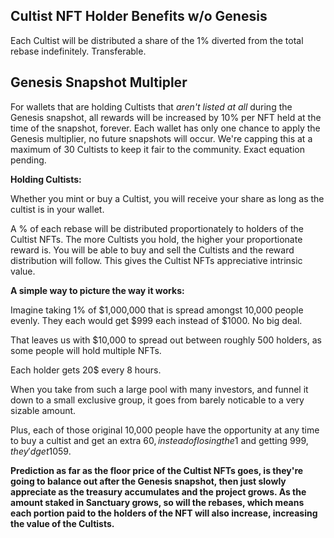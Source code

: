 
## Cultist NFT Holder Benefits w/o Genesis
Each Cultist will be distributed a share of the 1% diverted from the total rebase indefinitely. Transferable.



## Genesis Snapshot Multipler
For wallets that are holding Cultists that *aren't listed at all* during the Genesis snapshot, all rewards will be increased by 10% per NFT held at the time of the snapshot, forever. Each wallet has only one chance to apply the Genesis multiplier, no future snapshots will occur. We're capping this at a maximum of 30 Cultists to keep it fair to the community. Exact equation pending.



**Holding Cultists:**

Whether you mint or buy a Cultist, you will receive your share as long as the cultist is in your wallet.

A % of each rebase will be distributed proportionately to holders of the Cultist NFTs. The more Cultists you hold, the higher your proportionate reward is. You will be able to buy and sell the Cultists and the reward distribution will follow. This gives the Cultist NFTs appreciative intrinsic value.



**A simple way to picture the way it works:**

Imagine taking 1% of $1,000,000 that is spread amongst 10,000 people evenly. They each would get $999 each instead of $1000. No big deal.

That leaves us with $10,000 to spread out between roughly 500 holders, as some people will hold multiple NFTs.

Each holder gets 20$ every 8 hours. 

When you take from such a large pool with many investors, and funnel it down to a small exclusive group, it goes from barely noticable to a very sizable amount.

Plus, each of those original 10,000 people have the opportunity at any time to buy a cultist and get an extra 60$, instead of losing the 1$ and getting 999$, they'd get 1059$.



**Prediction as far as the floor price of the Cultist NFTs goes, is they're going to balance out after the Genesis snapshot, then just slowly appreciate as the treasury accumulates and the project grows. As the amount staked in Sanctuary grows, so will the rebases, which means each portion paid to the holders of the NFT will also increase, increasing the value of the Cultists.**